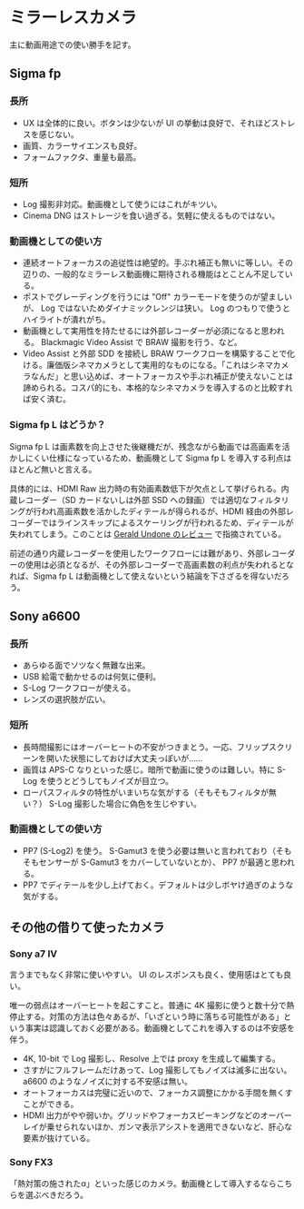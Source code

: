 # ミラーレスカメラ

主に動画用途での使い勝手を記す。

## Sigma fp

### 長所

- UX は全体的に良い。ボタンは少ないが UI の挙動は良好で、それほどストレスを感じない。
- 画質、カラーサイエンスも良好。
- フォームファクタ、重量も最高。

### 短所

- Log 撮影非対応。動画機として使うにはこれがキツい。
- Cinema DNG はストレージを食い過ぎる。気軽に使えるものではない。

### 動画機としての使い方

- 連続オートフォーカスの追従性は絶望的。手ぶれ補正も無いに等しい。その辺りの、一般的なミラーレス動画機に期待される機能はとことん不足している。
- ポストでグレーディングを行うには "Off" カラーモードを使うのが望ましいが、 Log ではないためダイナミックレンジは狭い。 Log のつもりで使うとハイライトが潰れがち。
- 動画機として実用性を持たせるには外部レコーダーが必須になると思われる。 Blackmagic Video Assist で BRAW 撮影を行う、など。
- Video Assist と外部 SDD を接続し BRAW ワークフローを構築することで化ける。廉価版シネマカメラとして実用的なものになる。「これはシネマカメラなんだ」と思い込めば、オートフォーカスや手ぶれ補正が使えないことは諦められる。コスパ的にも、本格的なシネマカメラを導入するのと比較すれば安く済む。

### Sigma fp L はどうか？

Sigma fp L は画素数を向上させた後継機だが、残念ながら動画では高画素を活かしにくい仕様になっているため、動画機として Sigma fp L を導入する利点はほとんど無いと言える。

具体的には、HDMI Raw 出力時の有効画素数低下が欠点として挙げられる。内蔵レコーダー（SD カードないしは外部 SSD への録画）では適切なフィルタリングが行われ高画素数を活かしたディテールが得られるが、HDMI 経由の外部レコーダーではラインスキップによるスケーリングが行われるため、ディテールが失われてしまう。このことは [Gerald Undone のレビュー](https://www.youtube.com/watch?v=Zsz3wto6lNk) で指摘されている。

前述の通り内蔵レコーダーを使用したワークフローには難があり、外部レコーダーの使用は必須となるが、その外部レコーダーで高画素数の利点が失われるとなれば、Sigma fp L は動画機として使えないという結論を下さざるを得ないだろう。

## Sony a6600

### 長所

- あらゆる面でソツなく無難な出来。
- USB 給電で動かせるのは何気に便利。
- S-Log ワークフローが使える。
- レンズの選択肢が広い。

### 短所

- 長時間撮影にはオーバーヒートの不安がつきまとう。一応、フリップスクリーンを開いた状態にしておけば大丈夫っぽいが……
- 画質は APS-C なりといった感じ。暗所で動画に使うのは難しい。特に S-Log を使うとどうしてもノイズが目立つ。
- ローパスフィルタの特性がいまいちな気がする（そもそもフィルタが無い？） S-Log 撮影した場合に偽色を生じやすい。

### 動画機としての使い方

- PP7 (S-Log2) を使う。 S-Gamut3 を使う必要は無いと言われており（そもそもセンサーが S-Gamut3 をカバーしていないとか）、 PP7 が最適と思われる。
- PP7 でディテールを少し上げておく。デフォルトは少しボヤけ過ぎのような気がする。

## その他の借りて使ったカメラ

### Sony a7 IV

言うまでもなく非常に使いやすい。 UI のレスポンスも良く、使用感はとても良い。

唯一の弱点はオーバーヒートを起こすこと。普通に 4K 撮影に使うと数十分で熱停止する。対策の方法は色々あるが、「いざという時に落ちる可能性がある」という事実は認識しておく必要がある。動画機としてこれを導入するのは不安感を伴う。

- 4K, 10-bit で Log 撮影し、Resolve 上では proxy を生成して編集する。
- さすがにフルフレームだけあって、Log 撮影してもノイズは滅多に出ない。a6600 のようなノイズに対する不安感は無い。
- オートフォーカスは完璧に近いので、フォーカス調整にかかる手間を無くすことができる。
- HDMI 出力がやや弱いか。グリッドやフォーカスピーキングなどのオーバーレイが乗せられないほか、ガンマ表示アシストを適用できないなど、肝心な要素が抜けている。

### Sony FX3

「熱対策の施されたα」といった感じのカメラ。動画機として導入するならこちらを選ぶべきだろう。
